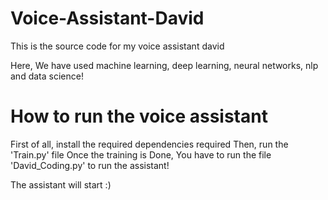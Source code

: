 # Voice-Assistant-David
This is the source code for my voice assistant david

Here, We have used machine learning, deep learning, neural networks, nlp and data science!

# How to run the voice assistant
First of all, install the required dependencies required
Then, run the 'Train.py' file
Once the training is Done,
You have to run the file 'David_Coding.py' to run the assistant!

The assistant will start :)
